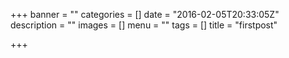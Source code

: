 +++
banner = ""
categories = []
date = "2016-02-05T20:33:05Z"
description = ""
images = []
menu = ""
tags = []
title = "firstpost"

+++

<!--more-->
